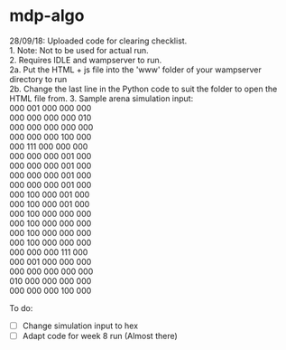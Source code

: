 # mdp-algo
28/09/18: Uploaded code for clearing checklist.<br/>
          <t/>1. Note: Not to be used for actual run.<br/>
          2. Requires IDLE and wampserver to run.<br/>
            2a. Put the HTML + js file into the 'www' folder of your wampserver directory to run<br/>
            2b. Change the last line in the Python code to suit the folder to open the HTML file from.
          3. Sample arena simulation input:<br/>
              000 001 000 000 000<br/>
              000 000 000 000 010<br/>
              000 000 000 000 000<br/>
              000 000 000 100 000<br/>
              000 111 000 000 000<br/>
              000 000 000 001 000<br/>
              000 000 000 001 000<br/>
              000 000 000 001 000<br/>
              000 000 000 001 000<br/>
              000 100 000 001 000<br/>
              000 100 000 001 000<br/>
              000 100 000 000 000<br/>
              000 100 000 000 000<br/>
              000 100 000 000 000<br/>
              000 100 000 000 000<br/>
              000 000 000 111 000<br/>
              000 001 000 000 000<br/>
              000 000 000 000 000<br/>
              010 000 000 000 000<br/>
              000 000 000 100 000<br/>
             
To do: <br/>
- [ ] Change simulation input to hex
- [ ] Adapt code for week 8 run (Almost there)
